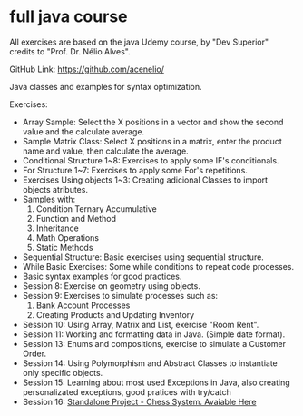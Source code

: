 # full java course

All exercises are based on the java Udemy course, by "Dev Superior" credits to "Prof. Dr. Nélio Alves".

GitHub Link: https://github.com/acenelio/

Java classes and examples for syntax optimization.

Exercises:

- Array Sample: Select the X positions in a vector and show the second value and the calculate average.
- Sample Matrix Class: Select X positions in a matrix, enter the product name and value, then calculate the average.
- Conditional Structure 1~8: Exercises to apply some IF's conditionals.
- For Structure 1~7: Exercises to apply some For's repetitions.
- Exercises Using objects 1~3: Creating adicional Classes to import objects atributes.
- Samples with:
   1. Condition Ternary Accumulative
   2. Function and Method
   3. Inheritance
   4. Math Operations
   5. Static Methods
- Sequential Structure: Basic exercises using sequential structure.
- While Basic Exercises: Some while conditions to repeat code processes.
- Basic syntax examples for good practices.
- Session 8: Exercise on geometry using objects.
- Session 9: Exercises to simulate processes such as:
   1. Bank Account Processes
   2. Creating Products and Updating Inventory
- Session 10: Using Array, Matrix and List, exercise "Room Rent".
- Session 11: Working and formatting data in Java. (Simple date format).
- Session 13: Enums and compositions, exercise to simulate a Customer Order.
- Session 14: Using Polymorphism and Abstract Classes to instantiate only specific objects.
- Session 15: Learning about most used Exceptions in Java, also creating personalizated exceptions, good pratices with try/catch
- Session 16: [Standalone Project - Chess System. Avaiable Here](https://github.com/icarocamillo/chess-system-java)
